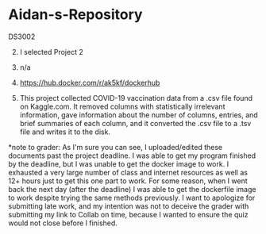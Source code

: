 # Aidan-s-Repository
DS3002

2. I selected Project 2

3. n/a

4. https://hub.docker.com/r/ak5kf/dockerhub

5. This project collected COVID-19 vaccination data from a .csv file found on Kaggle.com. It removed columns with statistically irrelevant information, gave information about the number of columns, entries, and brief summaries of each column, and it converted the .csv file to a .tsv file and writes it to the disk.

*note to grader: As I'm sure you can see, I uploaded/edited these documents past the project deadline. I was able to get my program finished by the deadline, but I was unable to get the docker image to work. I exhausted a very large number of class and internet resources as well as 12+ hours just to get this one part to work. For some reason, when I went back the next day (after the deadline) I was able to get the dockerfile image to work despite trying the same methods previously. I want to apologize for submitting late work, and my intention was not to deceive the grader with submitting my link to Collab on time, because I wanted to ensure the quiz would not close before I finished. 
